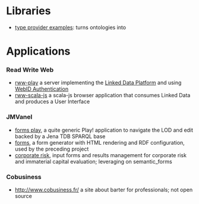 # Libraries

* [type provider examples](https://github.com/travisbrown/type-provider-examples): turns ontologies into 

# Applications

### Read Write Web
* [rww-play](https://github.com/read-write-web/rww-play/) a server implementing the [Linked Data Platform](http://www.w3.org/TR/ldp/) and using [WebID Authentication](http://webid.info/spec/)
* [rww-scala-js](https://github.com/read-write-web/rww-scala-js) a scala-js browser application that consumes Linked Data and produces a User Interface

### JMVanel

* [forms play](https://github.com/jmvanel/semantic_forms/tree/master/scala/forms_play), a quite generic Play! application to navigate the LOD and edit backed by a Jena TDB SPARQL base
* [forms](https://github.com/jmvanel/semantic_forms/tree/master/scala/forms), a form generator with HTML rendering and RDF configuration, used by the preceding project
* [corporate risk](https://github.com/jmvanel/corporate_risk), input forms and results management for corporate risk and immaterial capital evaluation; leveraging on semantic_forms

### Cobusiness
* http://www.cobusiness.fr/ a site about barter for professionals; not open source
